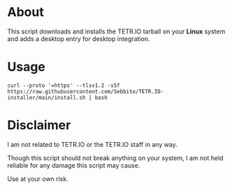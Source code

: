 # About

This script downloads and installs the TETR.IO tarball on your **Linux** system and adds a desktop entry for desktop integration.

# Usage

```
curl --proto '=https' --tlsv1.2 -sSf https://raw.githubusercontent.com/Sebbito/TETR.IO-installer/main/install.sh | bash
```

# Disclaimer

I am not related to TETR.IO or the TETR.IO staff in any way.

Though this script should not break anything on your system, I am not held reliable for any damage this script may cause.

Use at your own risk.
